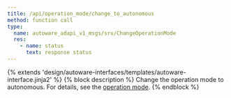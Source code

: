 ```yaml
---
title: /api/operation_mode/change_to_autonomous
method: function call
type:
  name: autoware_adapi_v1_msgs/srv/ChangeOperationMode
  res:
    - name: status
      text: response status
---
```


{% extends 'design/autoware-interfaces/templates/autoware-interface.jinja2' %}
{% block description %}
Change the operation mode to autonomous.
For details, see the [operation mode](../../../features/operation_mode.md).
{% endblock %}
